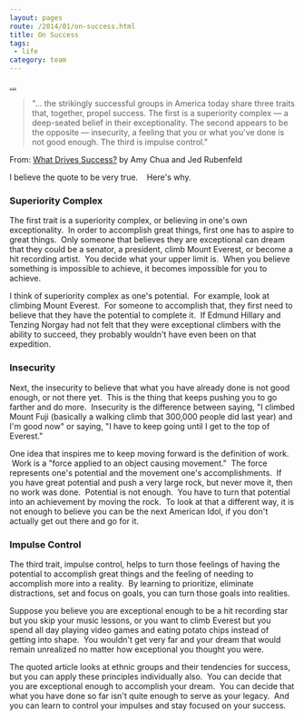```yaml
---
layout: pages
route: /2014/01/on-success.html
title: On Success
tags:
 - life
category: team
---
```

<a href="/articles/on-habits">...</a>
> "... the strikingly successful groups in America today share three traits that, together, propel success. The first is a superiority complex &#8212; a deep-seated belief  in their exceptionality. The second appears to be the opposite &#8212; insecurity, a feeling that you or what you've done is not good enough. The third is impulse  control."

From:&nbsp;<a href="http://www.nytimes.com/2014/01/26/opinion/sunday/what-drives-success.html">What Drives Success?</a>&nbsp;by Amy Chua and Jed&nbsp;Rubenfeld<br />

I believe the quote to be very true. &nbsp; &nbsp;Here's why.

### Superiority Complex

The first trait is a superiority complex, or believing in one's own exceptionality. &nbsp;In order to accomplish great things, first one has to aspire to great things. &nbsp;Only someone that believes they are exceptional can dream that they could be a senator, a president, climb Mount Everest, or become a hit recording artist. &nbsp;You decide what your upper limit is. &nbsp;When you believe something is impossible to achieve, it becomes impossible for you to achieve.

I think of superiority complex as one's potential. &nbsp;For example, look at climbing Mount Everest. &nbsp;For someone to accomplish that, they first need to believe that they have the potential to complete it. &nbsp;If Edmund Hillary and Tenzing Norgay had not felt that they were exceptional climbers with the ability to succeed, they probably wouldn't have even been on that expedition.

### Insecurity

Next, the insecurity to believe that what you have already done is not good enough, or not there yet. &nbsp;This is the thing that keeps pushing you to go farther and do more. &nbsp;Insecurity is the difference between saying, "I climbed Mount Fuji (basically a walking climb that 300,000 people did last year) and I'm good now" or saying, "I have to keep going until I get to the top of Everest."

One idea that inspires me to keep moving forward is the definition of work. &nbsp;Work is a "force applied to an object causing movement." &nbsp;The force represents one's potential and the movement one's accomplishments. &nbsp;If you have great potential and push a very large rock, but never move it, then no work was done. &nbsp;Potential is not enough. &nbsp;You have to turn that potential into an achievement by moving the rock. &nbsp;To look at that a different way, it is not enough to believe you can be the next American Idol, if you don't actually get out there and go for it.

### Impulse Control

The third trait, impulse control, helps to turn those feelings of having the potential to accomplish great things and the feeling of needing to accomplish more into a reality. &nbsp;By learning to prioritize, eliminate distractions, set and focus on goals, you can turn those goals into realities.

Suppose you believe you are exceptional enough to be a hit recording star but you skip your music lessons, or you want to climb Everest but you spend all day playing video games and eating potato chips instead of getting into shape. &nbsp;You wouldn't get very far and your dream that would remain unrealized no matter how exceptional you thought you were.

The quoted article looks at ethnic groups and their tendencies for success, but you can apply these principles individually also. &nbsp;You can decide that you are exceptional enough to accomplish your dream. &nbsp;You can decide that what you have done so far isn't quite enough to serve as your legacy. &nbsp;And you can learn to control your impulses and stay focused on your success.

